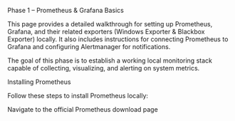 Phase 1 – Prometheus & Grafana Basics

This page provides a detailed walkthrough for setting up Prometheus, Grafana, and their related exporters (Windows Exporter & Blackbox Exporter) locally. It also includes instructions for connecting Prometheus to Grafana and configuring Alertmanager for notifications.

The goal of this phase is to establish a working local monitoring stack capable of collecting, visualizing, and alerting on system metrics.

Installing Prometheus

Follow these steps to install Prometheus locally:

Navigate to the official Prometheus download page
